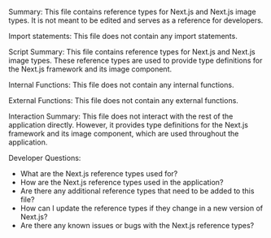 Summary:
This file contains reference types for Next.js and Next.js image types. It is not meant to be edited and serves as a reference for developers. 

Import statements:
This file does not contain any import statements.

Script Summary:
This file contains reference types for Next.js and Next.js image types. These reference types are used to provide type definitions for the Next.js framework and its image component.

Internal Functions:
This file does not contain any internal functions.

External Functions:
This file does not contain any external functions.

Interaction Summary:
This file does not interact with the rest of the application directly. However, it provides type definitions for the Next.js framework and its image component, which are used throughout the application.

Developer Questions:
- What are the Next.js reference types used for?
- How are the Next.js reference types used in the application?
- Are there any additional reference types that need to be added to this file?
- How can I update the reference types if they change in a new version of Next.js?
- Are there any known issues or bugs with the Next.js reference types?